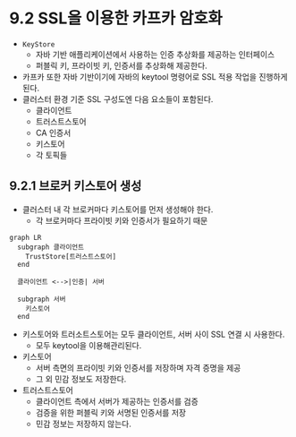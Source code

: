 # 9.2 SSL을 이용한 카프카 암호화

- `KeyStore`
    - 자바 기반 애플리케이션에서 사용하는 인증 추상화를 제공하는 인터페이스
    - 퍼블릭 키, 프라이빗 키, 인증서를 추상화해 제공한다.
- 카프카 또한 자바 기반이기에 자바의 keytool 명령어로 SSL 적용 작업을 진행하게 된다.
- 클러스터 환경 기준 SSL 구성도엔 다음 요소들이 포함된다.
    - 클라이언트
    - 트러스트스토어
    - CA 인증서
    - 키스토어
    - 각 토픽들

## 9.2.1 브로커 키스토어 생성

- 클러스터 내 각 브로커마다 키스토어를 먼저 생성해야 한다.
    - 각 브로커마다 프라이빗 키와 인증서가 필요하기 때문

```mermaid
graph LR
  subgraph 클라이언트
    TrustStore[트러스트스토어]
  end

  클라이언트 <-->|인증| 서버

  subgraph 서버
    키스토어
  end

```

- 키스토어와 트러소트스토어는 모두 클라이언트, 서버 사이 SSL 연결 시 사용한다.
    - 모두 keytool을 이용해관리된다.
- 키스토어
    - 서버 측면의 프라이빗 키와 인증서를 저장하며 자격 증명을 제공
    - 그 외 민감 정보도 저장한다.
- 트러스트스토어
    - 클라이언트 측에서 서버가 제공하는 인증서를 검증
    - 검증을 위한 퍼블릭 키와 서명된 인증서를 저장
    - 민감 정보는 저장하지 않는다.
